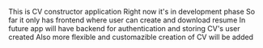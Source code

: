 This is CV constructor application
Right now it's in development phase
So far it only has frontend where user can create and download resume
In future app will have backend for authentication and storing CV's user created
Also more flexible and customazible creation of CV will be added
